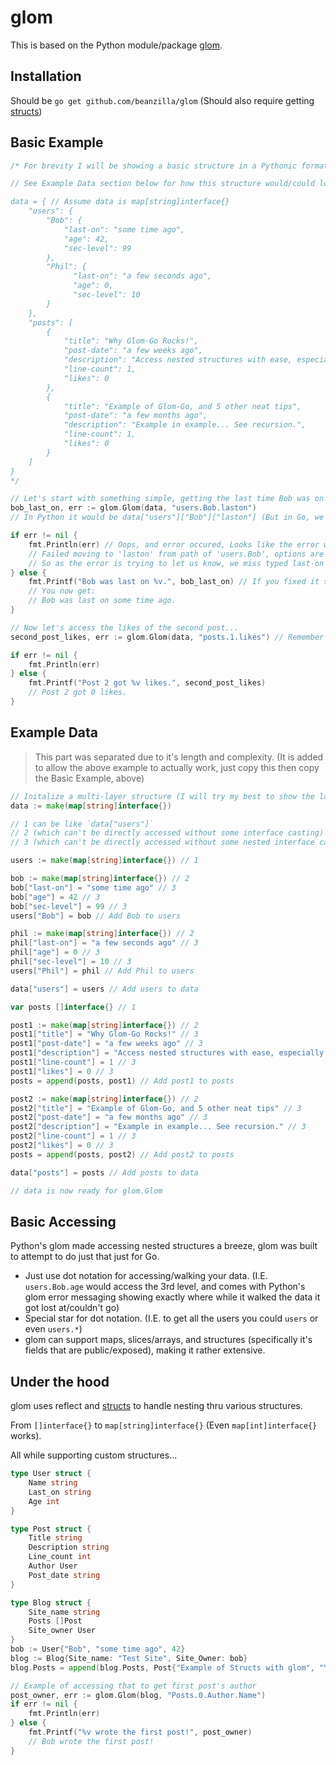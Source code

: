 # glom

This is based on the Python module/package [glom](https://pypi.org/project/glom/).

## Installation

Should be `go get github.com/beanzilla/glom` (Should also require getting [structs](https://pkg.go.dev/github.com/fatih/structs))

## Basic Example

```go
/* For brevity I will be showing a basic structure in a Pythonic format (Looks simular to JSON or HJSON)

// See Example Data section below for how this structure would/could look in Go.

data = { // Assume data is map[string]interface{}
    "users": {
    	"Bob": {
        	"last-on": "some time ago",
        	"age": 42,
        	"sec-level": 99
    	},
    	"Phil": {
	          "last-on": "a few seconds ago",
    	      "age": 0,
        	  "sec-level": 10
      	}
    },
    "posts": [
        {
            "title": "Why Glom-Go Rocks!",
            "post-date": "a few weeks ago",
            "description": "Access nested structures with ease, especially mixed types like map, slice/array, and interface.",
            "line-count": 1,
            "likes": 0
        },
        {
            "title": "Example of Glom-Go, and 5 other neat tips",
            "post-date": "a few months ago",
            "description": "Example in example... See recursion.",
            "line-count": 1,
            "likes": 0
        }
    ]
}
*/

// Let's start with something simple, getting the last time Bob was on...
bob_last_on, err := glom.Glom(data, "users.Bob.laston")
// In Python it would be data["users"]["Bob"]["laston"] (But in Go, we can't do that, due to our base type of data... interface)

if err != nil {
    fmt.Println(err) // Oops, and error occured, Looks like the error would be something like...
    // Failed moving to 'laston' from path of 'users.Bob', options are 'last-on', 'age', 'sec-level' (3)
    // So as the error is trying to let us know, we miss typed last-on with laston.
} else {
    fmt.Printf("Bob was last on %v.", bob_last_on) // If you fixed it so the string passed to glom.Glom was "users.Bob.last-on"
    // You now get:
    // Bob was last on some time ago.
}

// Now let's access the likes of the second post...
second_post_likes, err := glom.Glom(data, "posts.1.likes") // Remember slices/arrays start at 0, so the index of 1 will give us the second.

if err != nil {
    fmt.Println(err)
} else {
    fmt.Printf("Post 2 got %v likes.", second_post_likes)
    // Post 2 got 0 likes.
}
```



## Example Data

> This part was separated due to it's length and complexity. (It is added to allow the above example to actually work, just copy this then copy the Basic Example, above)

```go
// Initalize a multi-layer structure (I will try my best to show the layers deep, where 1 is directly accessable)
data := make(map[string]interface{})

// 1 can be like `data["users"]`
// 2 (which can't be directly accessed without some interface casting) can be `data["users"]["Bob"]`
// 3 (which can't be directly accessed without some nested interface casting) can be `data["users"]["Bob"]["sec-level"]`

users := make(map[string]interface{}) // 1

bob := make(map[string]interface{}) // 2
bob["last-on"] = "some time ago" // 3
bob["age"] = 42 // 3
bob["sec-level"] = 99 // 3
users["Bob"] = bob // Add Bob to users

phil := make(map[string]interface{}) // 2
phil["last-on"] = "a few seconds ago" // 3
phil["age"] = 0 // 3
phil["sec-level"] = 10 // 3
users["Phil"] = phil // Add Phil to users

data["users"] = users // Add users to data

var posts []interface{} // 1

post1 := make(map[string]interface{}) // 2
post1["title"] = "Why Glom-Go Rocks!" // 3
post1["post-date"] = "a few weeks ago" // 3
post1["description"] = "Access nested structures with ease, especially mixed types like map, slice/array, and interface." // 3
post1["line-count"] = 1 // 3
post1["likes"] = 0 // 3
posts = append(posts, post1) // Add post1 to posts

post2 := make(map[string]interface{}) // 2
post2["title"] = "Example of Glom-Go, and 5 other neat tips" // 3
post2["post-date"] = "a few months ago" // 3
post2["description"] = "Example in example... See recursion." // 3
post2["line-count"] = 1 // 3
post2["likes"] = 0 // 3
posts = append(posts, post2) // Add post2 to posts

data["posts"] = posts // Add posts to data

// data is now ready for glom.Glom

```

## Basic Accessing

Python's glom made accessing nested structures a breeze, glom was built to attempt to do just that just for Go.

* Just use dot notation for accessing/walking your data. (I.E. `users.Bob.age` would access the 3rd level, and comes with Python's glom error messaging showing exactly where while it walked the data it got lost at/couldn't go)
* Special star for dot notation. (I.E. to get all the users you could `users` or even `users.*`)
* glom can support maps, slices/arrays, and structures (specifically it's fields that are public/exposed), making it rather extensive.

## Under the hood

glom uses reflect and [structs](https://pkg.go.dev/github.com/fatih/structs) to handle nesting thru various structures.

From `[]interface{}` to `map[string]interface{}` (Even `map[int]interface{}` works).

All while supporting custom structures...

```go
type User struct {
    Name string
    Last_on string
    Age int
}

type Post struct {
    Title string
    Description string
    Line_count int
    Author User
    Post_date string
}

type Blog struct {
    Site_name string
    Posts []Post
    Site_owner User
}
bob := User{"Bob", "some time ago", 42}
blog := Blog{Site_name: "Test Site", Site_Owner: bob}
blog.Posts = append(blog.Posts, Post{"Example of Structs with glom", "Yet another example of Glom-Go", 1, bob, "a few seconds ago"})

// Example of accessing that to get first post's author
post_owner, err := glom.Glom(blog, "Posts.0.Author.Name")
if err != nil {
    fmt.Println(err)
} else {
    fmt.Printf("%v wrote the first post!", post_owner)
    // Bob wrote the first post!
}
```

